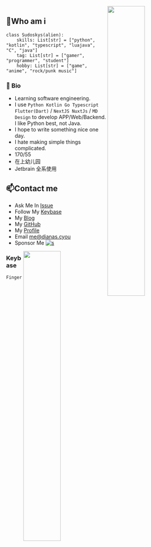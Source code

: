 
<a href="https://profile.codersrank.io/user/sudoskys/">
<img width="45%" align="right" src="https://metrics.lecoq.io/sudoskys?template=classic&languages=1&isocalendar=1&base=header%2C%20activity%2C%20community%2C%20repositories%2C%20metadata&base.indepth=false&base.hireable=false&base.skip=false&isocalendar=false&isocalendar.duration=half-year&languages=false&languages.ignored=HTML%2CCSS%2CSCSS%2CTeX&languages.skipped=Blog&languages.limit=8&languages.threshold=0%25&languages.other=false&languages.colors=github&languages.sections=most-used&languages.indepth=false&languages.analysis.timeout=15&languages.categories=markup%2C%20programming&languages.recent.categories=markup%2C%20programming&languages.recent.load=300&languages.recent.days=14&config.timezone=Asia%2FShanghai" />
</a>

<!--
<img width="50%" align="right" src="https://cr-skills-chart-widget.azurewebsites.net/api/api?username=sudoskys&skills=Java,JSON,HTML,JavaScript,,Python,Shell,TypeScript,Vue" />
-->

##  👋Who am i

```python3
class Sudoskys(alien):
    skills: List[str] = ["python", "kotlin", "typescript", "luajava", "C", "java"]
    tag: List[str] = ["gamer", "programmer", "student"]
    hobby: List[str] = ["game", "anime", "rock/punk music"]
```

### 🥕 Bio

- Learning software engineering.
- I use `Python Kotlin Go Typescript Flutter(Dart)` / `NextJS NuxtJs` / `MD Design` to develop APP/Web/Backend. I like Python best, not Java.
- I hope to write something nice one day.
- I hate making simple things complicated.
- 170/55
- 在上幼儿园
- Jetbrain 全系使用

## 📫Contact me

-   Ask Me In [Issue](https://github.com/sudoskys/sudoskys/issues)
-   Follow My [Keybase](https://keybase.io/alicecoco)
-   My [Blog](https://blog.dianas.cyou)
-   My [GitHub](https://github.com/sudoskys)
-   My [Profile](https://profile.codersrank.io/user/sudoskys/)
-   Email [me@dianas.cyou](mailto:me@dianas.cyou)
-   Sponsor Me [![s](https://img.shields.io/badge/Buyme-food-DB94A2)](https://afdian.net/a/Suki1077)


<a href="https://wakatime.com">
<img width="45%" align="right" src="https://wakatime.com/share/@fe5f18fa-b0f1-4530-aa8d-ee63139b338d/47b57812-1c32-44b7-94ba-56f3d911e425.png" />
</a>

### Keybase
```finger print
Fingerprint=3f9595ba83dc24692b5388d9a7639ce0c4d18c1b
```


<!--
![Python](http://img.shields.io/badge/Python-3776AB?style=flat-square&logo=python&logoColor=ffffff)
![Lua](https://img.shields.io/badge/lua-%232C2D72.svg?style=flat-square&logo=lua&logoColor=white)
![MongoDB](https://img.shields.io/badge/MongoDB-%234ea94b.svg?style=flat-square&logo=mongodb&logoColor=white)
![Redis](https://img.shields.io/badge/redis-%23DD0031.svg?style=flat-square&logo=redis&logoColor=white)
![Docker](https://img.shields.io/badge/docker-%230db7ed.svg?style=flat-square&logo=docker&logoColor=white)
![C++](https://img.shields.io/badge/c-%2300599C.svg?style=flat-square&logo=c++&logoColor=white)
![Vercel](https://img.shields.io/badge/vercel-%23000000.svg?style=flat-square&logo=vercel&logoColor=white)

------------

![a](https://github.com/sudoskys/sudoskys/blob/main/love.jpeg)
-->

